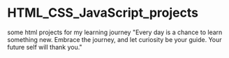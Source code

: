 # HTML_CSS_JavaScript_projects
some html projects for my learning journey
"Every day is a chance to learn something new. Embrace the journey, and let curiosity be your guide. Your future self will thank you."
